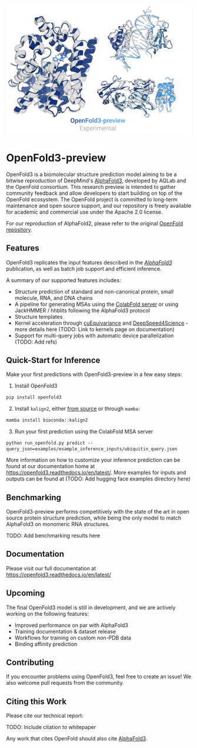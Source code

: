 <picture>
  <source media="(prefers-color-scheme: dark)" srcset="imgs/predictions_combined_dark.png">
  <source media="(prefers-color-scheme: light)" srcset="imgs/predictions_combined_light.png">
  <img alt="Comparison of OpenFold and experimental structures" src="imgs/predictions_combined_light.png">
</picture>

# OpenFold3-preview
OpenFold3 is a biomolecular structure prediction model aiming to be a bitwise reproduction of DeepMind's 
[AlphaFold3](https://github.com/deepmind/alphafold3), developed by AQLab and the OpenFold consortium. This research preview is intended to gather community feedback and allow developers to start building on top of the OpenFold ecosystem. The OpenFold project is committed to long-term maintenance and open source support, and our repository is freely available for academic and commercial use under the Apache 2.0 license.

For our reproduction of AlphaFold2, please refer to the original [OpenFold repository](https://github.com/aqlaboratory/openfold).

## Features

OpenFold3 replicates the input features described in the [*AlphaFold3*](https://www.nature.com/articles/s41586-024-07487-w) publication, as well as batch job support and efficient inference.

A summary of our supported features includes:
- Structure prediction of standard and non-canonical protein, small molecule, RNA, and DNA chains
- A pipeline for generating MSAs using the [ColabFold server](https://github.com/sokrypton/ColabFold) or using JackHMMER / hhblits following the AlphaFold3 protocol
- Structure templates
- Kernel acceleration through [cuEquivariance](https://docs.nvidia.com/cuda/cuequivariance) and [DeepSpeed4Science](https://www.deepspeed.ai/tutorials/ds4sci_evoformerattention/) - more details here (TODO: Link to kernels page on documentation)
- Support for multi-query jobs with automatic device parallelization (TODO: Add refs)

## Quick-Start for Inference

Make your first predictions with OpenFold3-preview in a few easy steps:

1. Install OpenFold3
```bash
pip install openfold3
```

2. Install `kalign2`, either [from source](https://msa.sbc.su.se/cgi-bin/msa.cgi) or through `mamba`:

```bash
mamba install bioconda::kalign2
```

3. Run your first prediction using the ColabFold MSA server

```
python run_openfold.py predict --query_json=examples/example_inference_inputs/ubiquitin_query.json
```

More information on how to customize your inference prediction can be found at our documentation home at https://openfold3.readthedocs.io/en/latest/. More examples for inputs and outputs can be found at (TODO: Add hugging face examples directory here)

## Benchmarking
OpenFold3-preview performs competitively with the state of the art in open source protein structure prediction, while being the only model to match AlphaFold3 on monomeric RNA structures.

TODO: Add benchmarking results here

## Documentation

Please visit our full documentation at https://openfold3.readthedocs.io/en/latest/

## Upcoming
The final OpenFold3 model is still in development, and we are actively working on the following features:
- Improved performance on par with AlphaFold3
- Training documentation & dataset release
- Workflows for training on custom non-PDB data
- Binding affinity prediction

## Contributing

If you encounter problems using OpenFold3, feel free to create an issue! We also
welcome pull requests from the community.

## Citing this Work

Please cite our technical report:

TODO: Include citation to whitepaper

Any work that cites OpenFold should also cite [AlphaFold3](https://www.nature.com/articles/s41586-024-07487-w).
